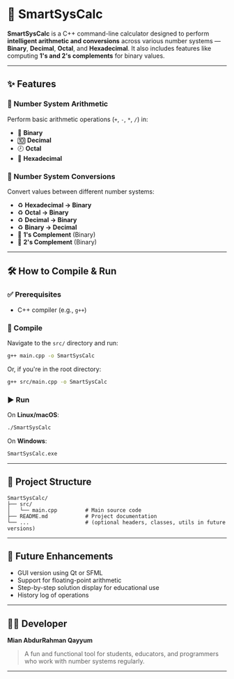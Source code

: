 # 🧠 SmartSysCalc

**SmartSysCalc** is a C++ command-line calculator designed to perform **intelligent arithmetic and conversions** across various number systems — **Binary**, **Decimal**, **Octal**, and **Hexadecimal**. It also includes features like computing **1's and 2's complements** for binary values.

---

## ✨ Features

### 🧮 Number System Arithmetic

Perform basic arithmetic operations (`+`, `-`, `*`, `/`) in:

* 🔢 **Binary**
* 🔟 **Decimal**
* 🕗 **Octal**
* 🔡 **Hexadecimal**

### 🔁 Number System Conversions

Convert values between different number systems:

* ♻️ **Hexadecimal → Binary**
* ♻️ **Octal → Binary**
* ♻️ **Decimal → Binary**
* ♻️ **Binary → Decimal**
* 🔂 **1's Complement** (Binary)
* 🔄 **2's Complement** (Binary)

---

## 🛠️ How to Compile & Run

### ✅ Prerequisites

* C++ compiler (e.g., `g++`)

### 🔧 Compile

Navigate to the `src/` directory and run:

```bash
g++ main.cpp -o SmartSysCalc
```

Or, if you're in the root directory:

```bash
g++ src/main.cpp -o SmartSysCalc
```

### ▶️ Run

On **Linux/macOS**:

```bash
./SmartSysCalc
```

On **Windows**:

```cmd
SmartSysCalc.exe
```

---

## 📂 Project Structure

```
SmartSysCalc/
├── src/
│   └── main.cpp         # Main source code
├── README.md            # Project documentation
└── ...                  # (optional headers, classes, utils in future versions)
```

---

## 🚀 Future Enhancements

* GUI version using Qt or SFML
* Support for floating-point arithmetic
* Step-by-step solution display for educational use
* History log of operations

---

## 👨‍💻 Developer

**Mian AbdurRahman Qayyum**

> A fun and functional tool for students, educators, and programmers who work with number systems regularly.

---
